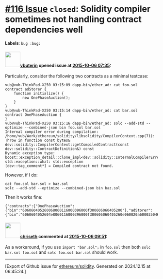 # [\#116 Issue](https://github.com/ethereum/solidity/issues/116) `closed`: Solidity compiler sometimes not handling contract dependencies well
**Labels**: `bug :bug:`


#### <img src="https://avatars.githubusercontent.com/u/2230894?v=4" width="50">[vbuterin](https://github.com/vbuterin) opened issue at [2015-10-06 07:35](https://github.com/ethereum/solidity/issues/116):

Particularly, consider the following two contracts as a minimal testcase:

```
vub@vub-ThinkPad-X250 03:15:09 dapp-bin/ether_ad: cat foo.sol
contract adStorer {
    function initialize() {
        new OnePhaseAuction();
    }
}
vub@vub-ThinkPad-X250 03:15:14 dapp-bin/ether_ad: cat bar.sol
contract OnePhaseAuction {
}
vub@vub-ThinkPad-X250 03:15:16 dapp-bin/ether_ad: solc --add-std --optimize --combined-json bin foo.sol bar.sol
Internal compiler error during compilation:
/home/vub/Work/ethereum/solidity/libsolidity/CompilerContext.cpp(71): Throw in function const bytes& dev::solidity::CompilerContext::getCompiledContract(const dev::solidity::ContractDefinition&) const
Dynamic exception type: boost::exception_detail::clone_impl<dev::solidity::InternalCompilerError>
std::exception::what: std::exception
[dev::tag_comment*] = Compiled contract not found.
```

However, if I do:

```
cat foo.sol bar.sol > baz.sol
solc --add-std --optimize --combined-json bin baz.sol
```

Then it works fine:

```
{"contracts":{"OnePhaseAuction":{"bin":"606060405260068060116000396000f300606060405200"},"adStorer":{"bin":"6060604052604e8060116000396000f300606060405260e060020a60003504638129fc1c8114601a575b005b601860606017806037833950506040516077819003906000f0505600606060405260068060116000396000f300606060405200"}}}
```


#### <img src="https://avatars.githubusercontent.com/u/9073706?v=4" width="50">[chriseth](https://github.com/chriseth) commented at [2015-10-06 09:51](https://github.com/ethereum/solidity/issues/116#issuecomment-145803154):

As a workaround, if you use `import "bar.sol";` in `foo.sol` then both `solc bar.sol foo.sol` and `solc foo.sol bar.sol` should work.


-------------------------------------------------------------------------------



[Export of Github issue for [ethereum/solidity](https://github.com/ethereum/solidity). Generated on 2024.12.15 at 06:45:24.]
